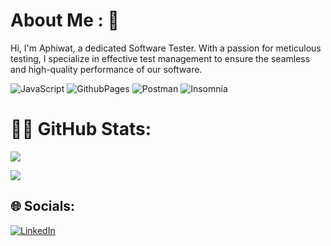# About Me : 👋

 Hi, I'm Aphiwat, a dedicated Software Tester. With a passion for meticulous testing, I specialize in effective test management to ensure the seamless and high-quality performance of our software.

![JavaScript](https://img.shields.io/badge/javascript-%23323330.svg?style=for-the-badge&logo=javascript&logoColor=%23F7DF1E) ![GithubPages](https://img.shields.io/badge/github%20pages-121013?style=for-the-badge&logo=github&logoColor=white) ![Postman](https://img.shields.io/badge/Postman-FF6C37?style=for-the-badge&logo=postman&logoColor=white) ![Insomnia](https://img.shields.io/badge/Insomnia-black?style=for-the-badge&logo=insomnia&logoColor=5849BE)
# 🧑‍💻 GitHub Stats:
![](https://github-readme-streak-stats.herokuapp.com/?user=joeAphiwat&theme=radical&hide_border=false)

![](https://quotes-github-readme.vercel.app/api?type=horizontal&theme=radical3)

## 🌐 Socials:
[![LinkedIn](https://img.shields.io/badge/LinkedIn-%230077B5.svg?logo=linkedin&logoColor=white)](https://linkedin.com/in/aphiwat-singlo-004845207/) 
 
